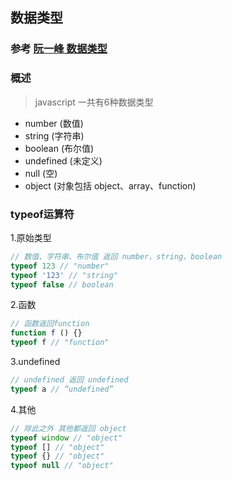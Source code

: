 ## 数据类型

### 参考 [阮一峰 数据类型](http://javascript.ruanyifeng.com/grammar/types.html)

### 概述

> javascript 一共有6种数据类型

* number (数值)
* string (字符串)
* boolean (布尔值)
* undefined (未定义)
* null (空)
* object (对象包括 object、array、function)

### typeof运算符

1.原始类型

```js
// 数值、字符串、布尔值 返回 number、string、boolean
typeof 123 // "number"
typeof '123' // "string"
typeof false // boolean
```

2.函数

```js
// 函数返回function
function f () {}
typeof f // "function"
```

3.undefined

```js
// undefined 返回 undefined
typeof a // “undefined”
```

4.其他

```js
// 除此之外 其他都返回 object
typeof window // "object"
typeof [] // "object"
typeof {} // "object"
typeof null // "object"
```
